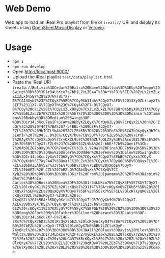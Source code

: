 # Web Demo

Web app to load an iReal Pro playlist from file or `ireal://` URI and display its sheets using [OpenSheetMusicDisplay](https://opensheetmusicdisplay.github.io/) or [Verovio](https://www.verovio.org/index.xhtml).

# Usage

- `npm i`
- `npm run develop`
- Open [http://localhost:9000/](http://localhost:9000/)
- Upload the iReal playlist `test/data/playlist.html`
- Paste the iReal URI `irealb://Bolivia%3DCedar%20Extra%20Name%20Walton%3D%3DUp%20Tempo%20Swing%3DD%3D%3D1r34LbKcu7s7bB(LZxLZE44T%5BA*Y%7D)%5EE(%20ZxLxZLxZLxZLxZLxb%5E7%20%207G%7Bi*X7-B%7CA13Xyb7%23F%7CQyX7%5EG%7CQy9Xb31bA%7CQyX7%5ED%7CQ13XyQZL)suyX7%5EF7%2311X7-G%7CQyX7h%23G%7CQyAX%2F7-B%7CQyX7-B%7CQy%20C7LZ%5EC%7CQyLxZLx9XyQ%7CxZLxZLxZL7G%7BB*Q%5DyX9%237A%7CQyX7%5EbBLZxLZb7B%7CQZx%20(E%5E)%7D%3D%3D0%3D0%3D%3D%3DMoanin'%3DTimmons%20Bobby%3D%3DMedium%20Swing%3DF-%3D%3D1r34LbKcu7eniF%3CAn%20BbyXZLQyX%7CrQyXZLyQX%7CrQyXZL%20n%2CFZLQr%7C%20%20*44T%7BA%207-b*BBb-%209b7F%7CQyX7-FZL%2397C%209b7GZL9bA%207B7LZB%5B%7D%20%20%3EoS%20%3CA7b9XyQyX9b7C%3EeniF%20l%20a.C.D%3C%7CQyX7hG%7CQ%5DY%7BS*GZL9b%20%20%7CrQF-7%20AyX%7CrQyXZLQyX%7CryQXZL9b7C%207GZL7bQLZXy%3E%3AsolBZL7B%3E%20%20%7D%5B%7CQyX7-FZL9%237C%20b97GZL9bA%207-bBB*F7b9%20eniF%3Cb-7%20Ab9LZG7b9XyQ%7CGh7XyQ%7C%3CD.S.%20al%20Fine%3EC7b9XyQ%5D%20%3D%3D0%3D0%3D%3D%3DNew%20Bolero%3DUdden%20Jeremy%3D%3DSlow%20Swing%3DC%3D%3D1r34LbKcu7yXx%7CQ6XyQ%7CD%7CQyXx%7CQyX7%5EbBQ%7CyXx%7CQyX-D%7CQyXxb%5E7XyF44T%5BQyX11%20LZx%20%7CQyXx%7CQyX6C%5B%5DQXyxZL%20-FZL%206bAZLAb%5E7%237bE%7CQbB%7CQy%7CBb6%20yX6bE%7CQyX-CZL%20b6EZL%20-CZL%207bBZLQ%7CAbXQyXx%7C7XyQ%7CC-XyQZ%20%3D%3D0%3D0%3D%3D%3DGirl%20From%20Ipanema%2C%20The%3DJobim%20Ant%C3%B4nio-Carlos%3D%3DBossa%20Nova%3DF%3D%3D1r34LbKcu7N%7CQyX4F%5E7XG%7CQyX7-GZL%20lcKyQX11%237GZL%20lcKQyb7%23114T%7BA*cKQyXyQ%7CGbB*%5D%20%20lcKQyX7%5EFN2ZL%20QyXQyX%7DQyX7%5BF%23%5E7X7%5EF1L%20lcK7XyQKGZL%20lcKQyX7DZLl%20cKQyX7-%23FZL%20lc-7XyQBZL%20l%5BA*%5DQyQKclb7C%7CQyX7-G%7CQyXb59b7D%7CQyX7-AZL%209b5XyX7bEZ%7CQyX7QKcl%20X11%237bG%7CQyX7-GLZ%20lcKQyX11%237GZLyQ%7CF%5EyX7%5EFGb7%20%20%20Z%3D%3D0%3D0%3D%3D%3DSong%20For%20My%20Father%3DSilver%20Horace%3D%3DLatin%3DF-%3D%3D1r34LbKcu7X7-F%7C4F-7Xs7C%7CQyX7bDZL%20lKcQyX7bEZL%20lcKQyusXyQ4T%7BA*%7CQyX7%20%20%7D*BD%207bEZL%20lcKQyX-7FZL%20lcKQyX7bE%5Bb7LZClcKQyF-7XyQKcl%20%20Z%3D%3D0%3D0%3D%3D%3DAll%20Blues%3DDavis%20Miles%3D%3DWaltz%3DG%3D%3D1r34LbKcu7G%2F7CZ7XyQKL%20x%20ZL%20lcKQyX7ZGL%20x%20ZL%20x%20ZL%20lcZ%20x%20LG43T%5BcKQyXl%20LZ%20L%20x%20ZL%20x%20ZL%20lcQKyX7G%7CZL%20x%20ZL%20xZD7%239cKQyXl%20LZEb7%239XyQ%7CD7%239XyQ%7CG7XyQKcl%20LZ%20x%20LZ%20x%20%20Z%3D%3D0%3D0%3D%3D%3DJazz%20Combo`

